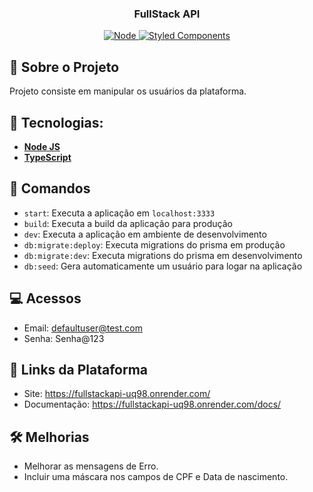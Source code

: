 <h3 align="center">
  FullStack API
</h3>

<p align="center">
  <a target="_blank" href="https://nodejs.org/en/">
    <img alt="Node" src="https://img.shields.io/badge/node.js-6DA55F?style=for-the-badge&logo=node.js&logoColor=white">
  </a>
  <a target="_blank" href="https://www.typescriptlang.org/">
      <img alt="Styled Components" src="https://img.shields.io/badge/typescript-%23007ACC.svg?style=for-the-badge&logo=typescript&logoColor=white">
  </a>
</p>

## 🚀 Sobre o Projeto

Projeto consiste em manipular os usuários da plataforma.

## 🔨 Tecnologias:

- **[Node JS](https://nodejs.org/en/)**
- **[TypeScript](https://www.typescriptlang.org/)**

## 🔎 Comandos

- `start`: Executa a aplicação em `localhost:3333`
- `build`: Executa a build da aplicação para produção
- `dev`: Executa a aplicação em ambiente de desenvolvimento
- `db:migrate:deploy`: Executa migrations do prisma em produção
- `db:migrate:dev`: Executa migrations do prisma em desenvolvimento
- `db:seed`: Gera automaticamente um usuário para logar na aplicação

## 💻 Acessos
- Email: defaultuser@test.com
- Senha: Senha@123

## 🔗 Links da Plataforma
- Site: https://fullstackapi-uq98.onrender.com/
- Documentação: https://fullstackapi-uq98.onrender.com/docs/

## 🛠️ Melhorias
- Melhorar as mensagens de Erro.
- Incluir uma máscara nos campos de CPF e Data de nascimento.
